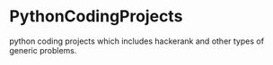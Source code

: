 # PythonCodingProjects
python coding projects which includes hackerank and other types of generic problems.
